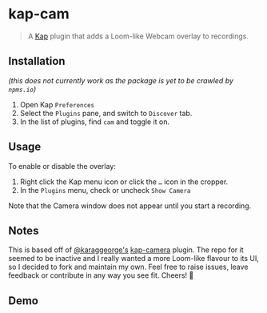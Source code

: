 # kap-cam

> A [Kap](https://github.com/wulkano/kap) plugin that adds a Loom-like Webcam overlay to recordings.

## Installation

_(this does not currently work as the package is yet to be crawled by `npms.io`)_

1. Open Kap `Preferences`
2. Select the `Plugins` pane, and switch to `Discover` tab.
3. In the list of plugins, find `cam` and toggle it on.

## Usage

To enable or disable the overlay:

1. Right click the Kap menu icon or click the `…` icon in the cropper.
2. In the `Plugins` menu, check or uncheck `Show Camera`

Note that the Camera window does not appear until you start a recording.

## Notes

This is based off of [@karaggeorge's](https://github.com/karaggeorge) [kap-camera](https://github.com/karaggeorge/kap-camera/) plugin. The repo for it seemed to be inactive and I really wanted a more Loom-like flavour to its UI, so I decided to fork and maintain my own. Feel free to raise issues, leave feedback or contribute in any way you see fit. Cheers! 🥂

## Demo

